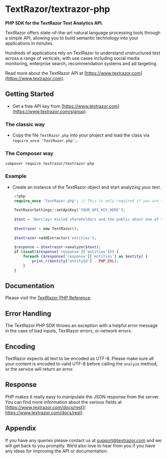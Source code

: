 # TextRazor/textrazor-php

**PHP SDK for the TextRazor Text Analytics API.** 

TextRazor offers state-of-the-art natural language processing tools through a simple API, allowing you to build semantic technology into your applications in minutes.  

Hundreds of applications rely on TextRazor to understand unstructured text across a range of verticals, with use cases including social media monitoring, enterprise search, recommendation systems and ad targeting.  

Read more about the TextRazor API at [https://www.textrazor.com](https://www.textrazor.com).

## Getting Started

- Get a free API key from [https://www.textrazor.com](https://www.textrazor.com/signup).

### The classic way

- Copy the file `TextRazor.php` into your project and load the class via `require_once 'TextRazor.php';`.

### The Composer way

```
composer require textrazor/textrazor-php
```

### Example

- Create an instance of the TextRazor object and start analyzing your text.

```php
    <?php
    require_once 'TextRazor.php'; // This is only required if you are **NOT** using Composer!
    
    TextRazorSettings::setApiKey('YOUR_API_KEY_HERE');
    
    $text = 'Barclays misled shareholders and the public about one of the biggest investments in the banks history, a BBC Panorama investigation has found.';
    
    $textrazor = new TextRazor();
    
    $textrazor->addExtractor('entities');
    
    $response = $textrazor->analyze($text);
    if (isset($response['response']['entities'])) {
        foreach ($response['response']['entities'] as $entity) {
            print_r($entity['entityId'] . PHP_EOL);
        }
    }
```

## Documentation

Please visit the [TextRazor PHP Reference](https://www.textrazor.com/docs/php).

## Error Handling

The TextRazor PHP SDK throws an exception with a helpful error message in the case of bad inputs, TextRazor errors, or network errors.

## Encoding

TextRazor expects all text to be encoded as UTF-8. Please make sure all your content is encoded to valid UTF-8 before calling the `analyze` method, or the service will return an error.

## Response

PHP makes it really easy to manipulate the JSON response from the server. You can find more information about the various fields at [https://www.textrazor.com/docs/rest]( https://www.textrazor.com/docs/rest).

## Appendix

If you have any queries please contact us at support@textrazor.com and we will get back to you promptly. We’d also love to hear from you if you have any ideas for improving the API or documentation.
